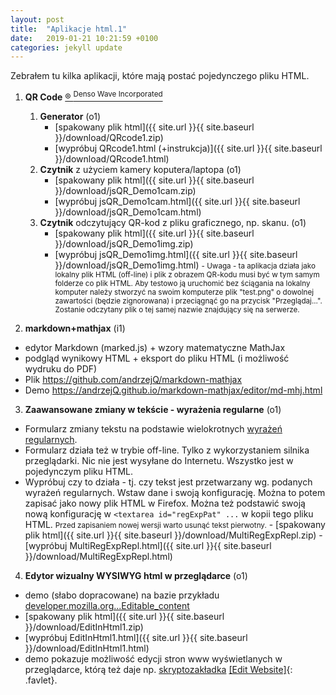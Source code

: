 ```yaml
---
layout: post
title:  "Aplikacje html.1"
date:   2019-01-21 10:21:59 +0100
categories: jekyll update
---
```


Zebrałem tu kilka aplikacji, które mają postać pojedynczego pliku HTML. 

1. **QR Code** [® <sup>Denso Wave Incorporated</sup>](http://www.denso-wave.com/qrcode/faqpatent-e.html)
	1. **Generator** (o1)
		- [spakowany plik html]({{ site.url }}{{ site.baseurl }}/download/QRcode1.zip)
		- [wypróbuj QRcode1.html (+instrukcja)]({{ site.url }}{{ site.baseurl }}/download/QRcode1.html)
	2. **Czytnik** z użyciem kamery koputera/laptopa (o1)
		- [spakowany plik html]({{ site.url }}{{ site.baseurl }}/download/jsQR_Demo1cam.zip)
		- [wypróbuj jsQR_Demo1cam.html]({{ site.url }}{{ site.baseurl }}/download/jsQR_Demo1cam.html)
	3. **Czytnik** odczytujący QR-kod z pliku graficznego, np. skanu. (o1)
		- [spakowany plik html]({{ site.url }}{{ site.baseurl }}/download/jsQR_Demo1img.zip)
		- [wypróbuj jsQR_Demo1img.html]({{ site.url }}{{ site.baseurl }}/download/jsQR_Demo1img.html) <small>- Uwaga - ta aplikacja działa jako lokalny plik HTML (off-line) i plik z obrazem QR-kodu musi być w tym samym folderze co plik HTML. Aby testowo ją uruchomić bez ściągania na lokalny komputer należy stworzyć na swoim komputerze plik "test.png" o dowolnej zawartości (będzie zignorowana) i przeciągnąć go na przycisk "Przeglądaj...". Zostanie odczytany plik o tej samej nazwie znajdujący się na serwerze.</small>

2. **markdown+mathjax** (i1)
- edytor Markdown (marked.js) + wzory matematyczne MathJax
- podgląd wynikowy HTML + eksport do pliku HTML (i możliwość wydruku do PDF)
- Plik <https://github.com/andrzejQ/markdown-mathjax>
- Demo <https://andrzejQ.github.io/markdown-mathjax/editor/md-mhj.html>

3. **Zaawansowane zmiany w tekście - wyrażenia regularne** (o1)
- Formularz zmiany tekstu na podstawie wielokrotnych [wyrażeń regularnych](https://developer.mozilla.org/pl/docs/Web/JavaScript/Referencje/Obiekty/RegExp).
- Formularz działa też w trybie off-line. Tylko z wykorzystaniem silnika przeglądarki. Nic nie jest wysyłane do Internetu. Wszystko jest w pojedynczym pliku HTML.
- Wypróbuj czy to działa - tj. czy tekst jest przetwarzany wg. podanych wyrażeń regularnych. Wstaw dane i swoją konfigurację. Można to potem zapisać jako nowy plik HTML w Firefox. Można też podstawić swoją nową konfigurację w `<textarea id="regExpPat" ...` w kopii tego pliku HTML. <small>Przed zapisaniem nowej wersji warto usunąć tekst pierwotny.</small>
		- [spakowany plik html]({{ site.url }}{{ site.baseurl }}/download/MultiRegExpRepl.zip)
		- [wypróbuj MultiRegExpRepl.html]({{ site.url }}{{ site.baseurl }}/download/MultiRegExpRepl.html)


4. **Edytor wizualny WYSIWYG html w przeglądarce** (o1)
- demo  (słabo dopracowane) na bazie przykładu [developer.mozilla.org...Editable_content](https://developer.mozilla.org/pl/docs/Web/Guide/HTML/Editable_content#Example_A_simple_but_complete_rich_text_editor)
- [spakowany plik html]({{ site.url }}{{ site.baseurl }}/download/EditInHtml1.zip)
- [wypróbuj EditInHtml1.html]({{ site.url }}{{ site.baseurl }}/download/EditInHtml1.html)
- demo pokazuje możliwość edycji stron www wyświetlanych w przeglądarce, którą też daje np. 
[skryptozakładka](https://pl.wikipedia.org/wiki/Skryptozak%C5%82adka)
[\[Edit Website\]](javascript:document.body.contentEditable='true';document.designMode='on';void(0);){: .favlet}.

<style>.favlet{background-color:Lavender;font-weight:bold;padding:0 3px}</style>

